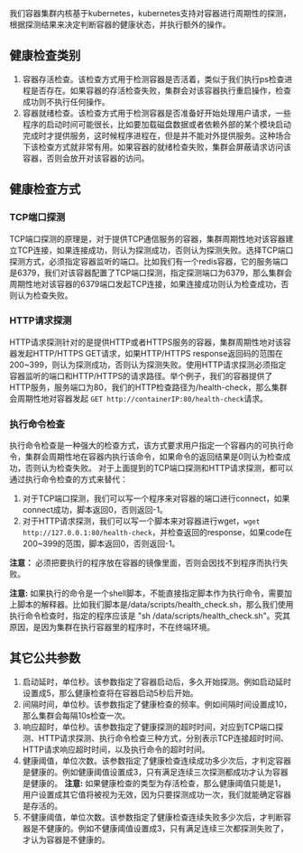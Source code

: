 
我们容器集群内核基于kubernetes，kubernetes支持对容器进行周期性的探测，根据探测结果来决定判断容器的健康状态，并执行额外的操作。

## 健康检查类别 ##
1. 容器存活检查。该检查方式用于检测容器是否活着，类似于我们执行ps检查进程是否存在。如果容器的存活检查失败，集群会对该容器执行重启操作，检查成功则不执行任何操作。
2. 容器就绪检查。该检查方式用于检测容器是否准备好开始处理用户请求，一些程序的启动时间可能很长，比如要加载磁盘数据或者依赖外部的某个模块启动完成时才提供服务，这时候程序进程在，但是并不能对外提供服务。这种场合下该检查方式就非常有用。如果容器的就绪检查失败，集群会屏蔽请求访问该容器，否则会放开对该容器的访问。

## 健康检查方式 ##

### TCP端口探测 ###
TCP端口探测的原理是，对于提供TCP通信服务的容器，集群周期性地对该容器建立TCP连接，如果连接成功，则认为探测成功，否则认为探测失败。选择TCP端口探测方式，必须指定容器监听的端口。比如我们有一个redis容器，它的服务端口是6379，我们对该容器配置了TCP端口探测，指定探测端口为6379，那么集群会周期性地对该容器的6379端口发起TCP连接，如果连接成功则认为检查成功，否则认为检查失败。

### HTTP请求探测 ###
HTTP请求探测针对的是提供HTTP或者HTTPS服务的容器，集群周期性地对该容器发起HTTP/HTTPS GET请求，如果HTTP/HTTPS response返回码的范围在200~399，则认为探测成功，否则认为探测失败。使用HTTP请求探测必须指定容器监听的端口和HTTP/HTTPS的请求路径。举个例子，我们的容器提供了HTTP服务，服务端口为80，我们的HTTP检查路径为/health-check，那么集群会周期性地对容器发起 ```GET http://containerIP:80/health-check```请求。

### 执行命令检查 ###
执行命令检查是一种强大的检查方式，该方式要求用户指定一个容器内的可执行命令，集群会周期性地在容器内执行该命令，如果命令的返回结果是0则认为检查成功，否则认为检查失败。
对于上面提到的TCP端口探测和HTTP请求探测，都可以通过执行命令检查的方式来替代：


1. 对于TCP端口探测，我们可以写一个程序来对容器的端口进行connect，如果connect成功，脚本返回0，否则返回-1。
2. 对于HTTP请求探测，我们可以写一个脚本来对容器进行wget，```wget http://127.0.0.1:80/health-check```，并检查返回的response，如果code在200~399的范围，脚本返回0，否则返回-1。

**注意：** 必须把要执行的程序放在容器的镜像里面，否则会因找不到程序而执行失败。

**注意:** 如果执行的命令是一个shell脚本，不能直接指定脚本作为执行命令，需要加上脚本的解释器。比如我们脚本是/data/scripts/health_check.sh，那么我们使用执行命令检查时，指定的程序应该是 "sh /data/scripts/health_check.sh"。究其原因，是因为集群在执行容器里的程序时，不在终端环境。

## 其它公共参数 ##
1. 启动延时，单位秒。该参数指定了容器启动后，多久开始探测。例如启动延时设置成5，那么健康检查将在容器启动5秒后开始。
2. 间隔时间，单位秒。该参数指定了健康检查的频率。例如间隔时间设置成10，那么集群会每隔10s检查一次。
3. 响应超时，单位秒。该参数指定了健康探测的超时时间，对应到TCP端口探测、HTTP请求探测、执行命令检查三种方式，分别表示TCP连接超时时间、HTTP请求响应超时时间，以及执行命令的超时时间。
4. 健康阈值，单位次数。该参数指定了健康检查连续成功多少次后，才判定容器是健康的。例如健康阈值设置成3，只有满足连续三次探测都成功才认为容器是健康的。 **注意:** 如果健康检查的类型为存活检查，那么健康阈值只能是1，用户设置成其它值将被视为无效，因为只要探测成功一次，我们就能确定容器是存活的。
5. 不健康阈值，单位次数。该参数指定了健康检查连续失败多少次后，才判断容器是不健康的。例如不健康阈值设置成3，只有满足连续三次都探测失败了，才认为容器是不健康的。